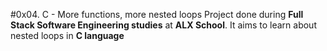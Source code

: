 #0x04. C - More functions, more nested loops
Project done during **Full Stack Software Engineering studies** at **ALX School**. It aims to learn about nested loops in **C language**
